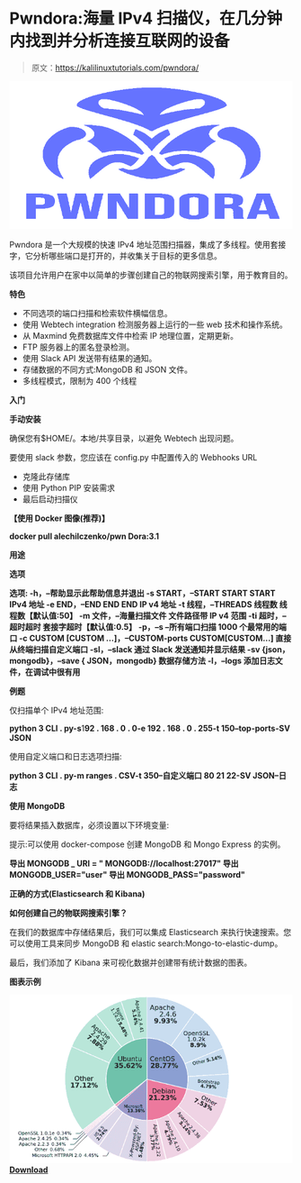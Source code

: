 # Pwndora:海量 IPv4 扫描仪，在几分钟内找到并分析连接互联网的设备

> 原文：<https://kalilinuxtutorials.com/pwndora/>

[![](img/c05eb4d58a5360de92605da8e3389448.png)](https://blogger.googleusercontent.com/img/a/AVvXsEjn7MX_4-6WrCK_CHHSZy9IwrnO678MfFzl0O_tjM1F7MZluThDHb-y-7X0ajwI8lAlH0HH0iBk3AfN6ClhUBb_5cRghznkMOUJ2OKXZA2gG7xHMnced7WdQ5Z3U1yonTz451fWaS83R6MtVUFdiqarihavwEqjP5V0UYSSzx0zUNIqrvFDN_wzNgU3=s728)

Pwndora 是一个大规模的快速 IPv4 地址范围扫描器，集成了多线程。使用套接字，它分析哪些端口是打开的，并收集关于目标的更多信息。

该项目允许用户在家中以简单的步骤创建自己的物联网搜索引擎，用于教育目的。

**特色**

*   不同选项的端口扫描和检索软件横幅信息。
*   使用 Webtech integration 检测服务器上运行的一些 web 技术和操作系统。
*   从 Maxmind 免费数据库文件中检索 IP 地理位置，定期更新。
*   FTP 服务器上的匿名登录检测。
*   使用 Slack API 发送带有结果的通知。
*   存储数据的不同方式:MongoDB 和 JSON 文件。
*   多线程模式，限制为 400 个线程

**入门**

**手动安装**

确保您有$HOME/。本地/共享目录，以避免 Webtech 出现问题。

要使用 slack 参数，您应该在 config.py 中配置传入的 Webhooks URL

*   克隆此存储库
*   使用 Python PIP 安装需求
*   最后启动扫描仪

**【使用 Docker 图像(推荐)】**

**docker pull alechilczenko/pwn Dora:3.1**

**用途**

**选项**

**选项:
-h，–帮助显示此帮助信息并退出
-s START，–START START
START IPv4 地址
-e END，–END END END IP v4 地址
-t 线程，–THREADS 线程数
线程数【默认值:50】
-m 文件，–海量扫描文件
文件路径带 IP v4 范围
-ti 超时，–超时超时
套接字超时【默认值:0.5】
-p，–s –所有端口扫描 1000 个最常用的端口
-c CUSTOM [CUSTOM …]，–CUSTOM-ports CUSTOM[CUSTOM…]
直接从终端扫描自定义端口
-sl，–slack 通过 Slack 发送通知并显示结果
-sv {json，mongodb}，–save { JSON，mongodb}
数据存储方法
-l，–logs 添加日志文件，在调试中很有用**

**例题**

仅扫描单个 IPv4 地址范围:

**python 3 CLI . py-s**1**92 . 168 . 0 . 0-e 192 . 168 . 0 . 255-t 150–top-ports-SV JSON**

使用自定义端口和日志选项扫描:

**python 3 CLI . py-m ranges . CSV-t 350–自定义端口 80 21 22-SV JSON–日志**

**使用 MongoDB**

要将结果插入数据库，必须设置以下环境变量:

提示:可以使用 docker-compose 创建 MongoDB 和 Mongo Express 的实例。

**导出 MONGODB _ URI = " MONGODB://localhost:27017"
导出 MONGODB_USER="user"
导出 MONGODB_PASS="password"**

**正确的方式(Elasticsearch 和 Kibana)**

**如何创建自己的物联网搜索引擎？**

在我们的数据库中存储结果后，我们可以集成 Elasticsearch 来执行快速搜索。您可以使用工具来同步 MongoDB 和 elastic search:Mongo-to-elastic-dump。

最后，我们添加了 Kibana 来可视化数据并创建带有统计数据的图表。

**图表示例**

![](img/1755350d184feac52cb02b3598e50ef3.png)[**Download**](https://github.com/alechilczenko/pwndora)